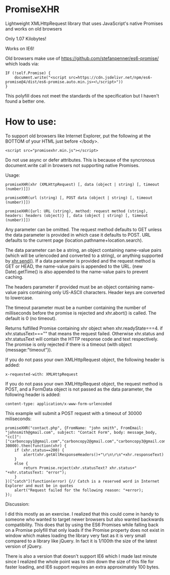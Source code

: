 # PromiseXHR
Lightweight XMLHttpRequest library that uses JavaScript's native Promises and works on old browsers 

Only 1.07 Kilobytes!

Works on IE6!

Old browsers make use of https://github.com/stefanpenner/es6-promise/ which loads via:

    IF (!self.Promise) {
        document.write("<script src=https://cdn.jsdelivr.net/npm/es6-promise@4/dist/es6-promise.auto.min.js><\/script>"))
    }
    
This polyfill does not meet the standards of the specification but I haven't found a better one.

<h1>How to use:</h1>

To support old browsers like Internet Explorer, put the following at the BOTTOM of your HTML just before &lt;/body&gt;.

    <script src="promisexhr.min.js"></script>

Do not use async or defer attributes. This is because of the syncronous document.write call in browsers not supporting native Promises.

Usage:

    promiseXHR(xhr (XMLHttpRequest) [, data (object | string) [, timeout (number)]])

    promiseXHR(url (string) [, POST data (object | string) [, timeout (number)]])

    promiseXHR({url: URL (string), method: request method (string), headers: headers (object)} [, data (object | string) [, timeout (number)]])

Any parameter can be omitted. The request method defaults to GET unless the data parameter is provided in which case it defaults to POST. URL defaults to the current page (location.pathname+location.search).

The data parameter can be a string, an object containing name-value pairs (which will be urlencoded and converted to a string), or anything supported by <a href="https://developer.mozilla.org/en-US/docs/Web/API/XMLHttpRequest/send">xhr.send()</a>. If a data parameter is provided and the request method is GET or HEAD, the name-value pairs is appended to the URL. (new Date).getTime() is also appended to the name-value pairs to prevent caching.

The headers parameter if provided must be an object containing name-value pairs containing only US-ASCII characters. Header keys are converted to lowercase.

The timeout parameter must be a number containing the number of milliseconds before the promise is rejected and xhr.abort() is called. The default is 0 (no timeout).

Returns fulfilled Promise containing xhr object when xhr.readyState===4. if xhr.statusText==="" that means the request failed. Otherwise xhr.status and xhr.statusText will contain the HTTP response code and text respectively. The promise is only rejected if there is a timeout (with object {message:"timeout"}).

If you do not pass your own XMLHttpRequest object, the following header is added:

    x-requested-with: XMLHttpRequest
    
If you do not pass your own XMLHttpRequest object, the request method is POST, and a FormData object is not passed as the data parameter, the following header is added:

    content-type: application/x-www-form-urlencoded

This example will submit a POST request with a timeout of 30000 miliseconds:

    promiseXHR("contact.php", {FromName: "john smith", FromEmail: "johnsmith@gmail.com", subject: "Contact Form", body: message_body, "cc[]":["carboncopy1@gmail.com","carboncopy2@gmail.com","carboncopy3@gmail.com"]}, 30000).then(function(xhr) {
        if (xhr.status==200) {
            alert(xhr.getAllResponseHeaders()+"\r\n\r\n"+xhr.responseText)
        }
        else {
            return Promise.reject(xhr.statusText? xhr.status+" "+xhr.statusText: "error");
        }
    })["catch"](function(error) {// Catch is a reserved word in Internet Explorer and must be in quotes
        alert("Request failed for the following reason: "+error);
    });

Discussion:

I did this mostly as an exercise. I realized that this could come in handy to someone who wanted to target newer browsers but also wanted backwards compatibility. This does that by using the ES6 Promises while falling back on a Promise polyfill that only loads if the Promise property does not exist in window which makes loading the library very fast as it is very small compared to a library like jQuery. In fact it is 1/100th the size of the latest version of jQuery.

There is also a version that doesn't support IE6 which I made last minute since I realized the whole point was to slim down the size of this file for faster loading, and IE6 support requires an extra approximately 100 bytes.
